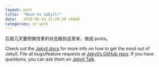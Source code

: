 ```yaml
---
layout: post
title:  "Move to Jekyll!"
date:   2018-06-10 21:29:29 +0800
categories: in work
---
```


后面几天要把微信里的状态搬到这里来，做成 posts。

Check out the [Jekyll docs][jekyll-docs] for more info on how to get the most out of Jekyll. File all bugs/feature requests at [Jekyll’s GitHub repo][jekyll-gh]. If you have questions, you can ask them on [Jekyll Talk][jekyll-talk].

[jekyll-docs]: http://jekyllrb.com/docs/home
[jekyll-gh]:   https://github.com/jekyll/jekyll
[jekyll-talk]: https://talk.jekyllrb.com/
